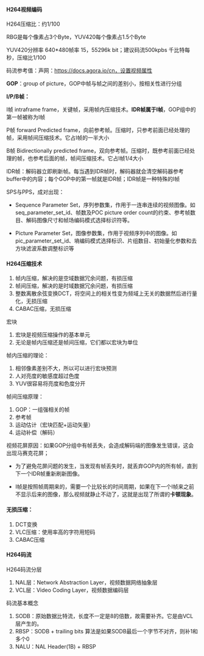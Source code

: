 #### H264视频编码

H264压缩比：约1/100

RBG是每个像素占3个Byte，YUV420每个像素占1.5个Byte

YUV420分辨率 640*480帧率 15，55296k bit；建议码流500kpbs 千比特每秒，压缩比1/100

码流参考值：声网：https://docs.agora.io/cn，设置视频属性

**GOP**：group of picture，GOP中帧与帧之间的差别小，按相关性进行分组

**I/P/B帧：**

I帧 intraframe frame，关键帧，采用帧内压缩技术。**IDR帧属于I帧**，GOP组中的第一帧被称为I帧

P帧 forward Predicted frame，向前参考帧。压缩时，只参考前面已经处理的帧，采用帧间压缩技术。它占I帧的一半大小

B帧 Bidirectionally predicted frame，双向参考帧。压缩时，既参考前面已经处理的帧，也参考后面的帧，帧间压缩技术。它占I帧1/4大小

IDR帧：解码器立即刷新帧。每当遇到IDR帧时，解码器就会清空解码器参考buffer中的内容；每个GOP中的第一帧就是IDR帧；IDR帧是一种特殊的I帧

SPS与PPS，成对出现：

- Sequence Parameter Set，序列参数集，作用于一连串连续的视频图像。如seq_parameter_set_id、帧数及POC picture order count的约束、参考帧数目、解码图像尺寸和帧场编码模式选择标识符等。

- Picture Parameter Set，图像参数集，作用于视频序列中的图像。如pic_parameter_set_id、墒编码模式选择标识、片组数目、初始量化参数和去方块滤波系数调整标识等



#### H264压缩技术

1. 帧内压缩，解决的是空域数据冗余问题，有损压缩
2. 帧间压缩，解决的是时域数据冗余问题，有损压缩
3. 整数离散余弦变换DCT，将空间上的相关性变为频域上无关的数据然后进行量化，无损压缩
4. CABAC压缩，无损压缩

宏块

1. 宏块是视频压缩操作的基本单元
2. 无论是帧内压缩还是帧间压缩，它们都以宏块为单位

帧内压缩的理论：

1. 相邻像素差别不大，所以可以进行宏块预测
2. 人对亮度的敏感度超过色度
3. YUV很容易将亮度和色度分开

帧间压缩原理：

1. GOP：一组强相关的帧
2. 参考帧
3. 运动估计（宏块匹配+运动矢量）
4. 运动补偿（解码）

视频花屏原因：如果GOP分组中有帧丢失，会造成解码端的图像发生错误，这会出现马赛克花屏；

- 为了避免花屏问题的发生，当发现有帧丢失时，就丢弃GOP内的所有帧，直到下一个IDR帧重新刷新图像。

- I帧是按照帧周期来的，需要一个比较长的时间周期，如果在下一个I帧来之前不显示后来的图像，那么视频就静止不动了，这就是出现了所谓的**卡顿现象**。



#### 无损压缩：

1. DCT变换
2. VLC压缩：使用率高的字符用短码
3. CABAC压缩



#### H264码流

H264码流分层

1. NAL层：Network Abstraction Layer，视频数据网络抽象层
2. VCL层：Video Coding Layer，视频数据编码层

码流基本概念

1. SODB：原始数据比特流，长度不一定是8的倍数，故需要补齐。它是由VCL层产生的。
2. RBSP：SODB + trailing bits 算法是如果SODB最后一个字节不对齐，则补1和多个0
3. NALU：NAL Header(1B) + RBSP
